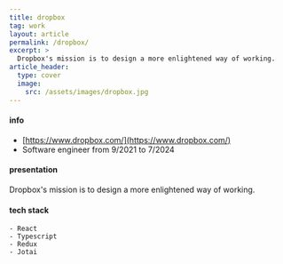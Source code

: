 ```yaml
---
title: dropbox
tag: work
layout: article
permalink: /dropbox/
excerpt: >
  Dropbox's mission is to design a more enlightened way of working.
article_header:
  type: cover
  image:
    src: /assets/images/dropbox.jpg
---
```


#### info

- [https://www.dropbox.com/](https://www.dropbox.com/)
- Software engineer from 9/2021 to 7/2024

#### presentation

Dropbox's mission is to design a more enlightened way of working.

#### tech stack

```
- React
- Typescript
- Redux
- Jotai
```
